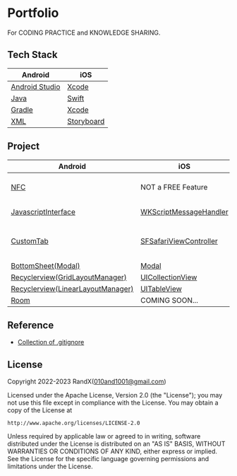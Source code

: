 # Portfolio

For CODING PRACTICE and KNOWLEDGE SHARING.

## Tech Stack

| Android | iOS |
| ----------- | ----------- |
| [Android Studio](https://developer.android.com/studio)                         | [Xcode](https://developer.apple.com/xcode/resources/) |
| [Java](https://en.wikipedia.org/wiki/Java_(programming_language))              | [Swift](https://www.swift.org/about/) |
| [Gradle](https://gradle.org/)                                                  | [Xcode](https://developer.apple.com/xcode/resources/)  |
| [XML](https://developer.android.com/develop/ui/views/layout/declaring-layout)  | [Storyboard](https://developer.apple.com/library/archive/documentation/General/Conceptual/Devpedia-CocoaApp/Storyboard.html) |

## Project

| Android | iOS | Remarks |
| ----------- | ----------- | ----------- |
| [NFC](/Android/NFC/)                                        | NOT a FREE Feature                                     | NFC, Reader, Emulator |
| [JavascriptInterface](/Android/JavascriptInterface/)        | [WKScriptMessageHandler](/iOS/WKScriptMessageHandler/) | WebView, Web⇄Native |
| [CustomTab](/Android/CustomTab/)                            | [SFSafariViewController](/iOS/SFSafariViewController/) | WebView, Native Browser Features |
| [BottomSheet(Modal)](/Android/BottomSheet/)                 | [Modal](/iOS/Modal/)                                   | UI, Modality |
| [Recyclerview(GridLayoutManager)](/Android/RecyclerView/)   | [UICollectionView](/iOS/UICollectionView/)             | UI, Grid |
| [Recyclerview(LinearLayoutManager)](/Android/RecyclerView/) | [UITableView](/iOS/UITableView/)                       | UI, List |
| [Room](/Android/Room/)                                      | COMING SOON...                                         | DB, DAO |

## Reference

- [Collection of .gitignore](https://github.com/github/gitignore)

## License

Copyright 2022-2023 RandX(<010and1001@gmail.com>)

Licensed under the Apache License, Version 2.0 (the "License");
you may not use this file except in compliance with the License.
You may obtain a copy of the License at

    http://www.apache.org/licenses/LICENSE-2.0

Unless required by applicable law or agreed to in writing, software
distributed under the License is distributed on an "AS IS" BASIS,
WITHOUT WARRANTIES OR CONDITIONS OF ANY KIND, either express or implied.
See the License for the specific language governing permissions and
limitations under the License.
